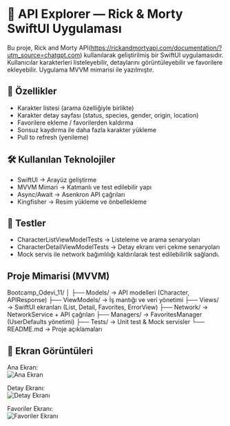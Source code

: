 # 📱 API Explorer — Rick & Morty SwiftUI Uygulaması

Bu proje, Rick and Morty API(https://rickandmortyapi.com/documentation/?utm_source=chatgpt.com)
 kullanılarak geliştirilmiş bir SwiftUI uygulamasıdır.
Kullanıcılar karakterleri listeleyebilir, detaylarını görüntüleyebilir ve favorilere ekleyebilir. Uygulama MVVM mimarisi ile yazılmıştır.

## 🚀 Özellikler
- Karakter listesi (arama özelliğiyle birlikte)
- Karakter detay sayfası (status, species, gender, origin, location)
- Favorilere ekleme / favorilerden kaldırma
- Sonsuz kaydırma ile daha fazla karakter yükleme
- Pull to refresh (yenileme)

## 🛠️ Kullanılan Teknolojiler
- SwiftUI → Arayüz geliştirme
- MVVM Mimari → Katmanlı ve test edilebilir yapı
- Async/Await → Asenkron API çağrıları
- Kingfisher → Resim yükleme ve önbellekleme

## 🧪 Testler
- CharacterListViewModelTests → Listeleme ve arama senaryoları
- CharacterDetailViewModelTests → Detay ekranı veri çekme senaryoları
- Mock servis ile network bağımlılığı kaldırılarak test edilebilirlik sağlandı.

## Proje Mimarisi (MVVM)
Bootcamp_Odevi_11/
│
├── Models/              → API modelleri (Character, APIResponse)
├── ViewModels/          → İş mantığı ve veri yönetimi
├── Views/               → SwiftUI ekranları (List, Detail, Favorites, ErrorView)
├── Network/             → NetworkService + API çağrıları
├── Managers/            → FavoritesManager (UserDefaults yönetimi)
├── Tests/               → Unit test & Mock servisler
└── README.md            → Proje açıklamaları

## 📸 Ekran Görüntüleri

Ana Ekran:  
![Ana Ekran](Screenshots/home.png)

Detay Ekranı:  
![Detay Ekranı](Screenshots/detail.png)

Favoriler Ekranı:  
![Favoriler Ekranı](Screenshots/favorites.png)

